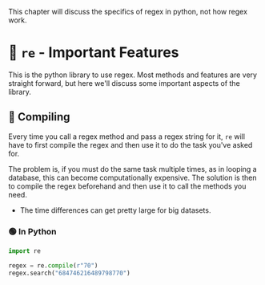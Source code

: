 This chapter will discuss the specifics of regex in python, not how regex work.

# 🔵 `re` - Important Features
This is the python library to use regex. Most methods and features are very straight forward, but here we'll discuss some important aspects of the library.

## 🔷 Compiling
Every time you call a regex method and pass a regex string for it, `re` will have to first compile the regex and then use it to do the task you've asked for.

The problem is, if you must do the same task multiple times, as in looping a database, this can become computationally expensive. The solution is then to compile the regex beforehand and then use it to call the methods you need. 
- The time differences can get pretty large for big datasets.

### 🟢 In Python
```python
import re

regex = re.compile(r"70")
regex.search("684746216489798770")
```